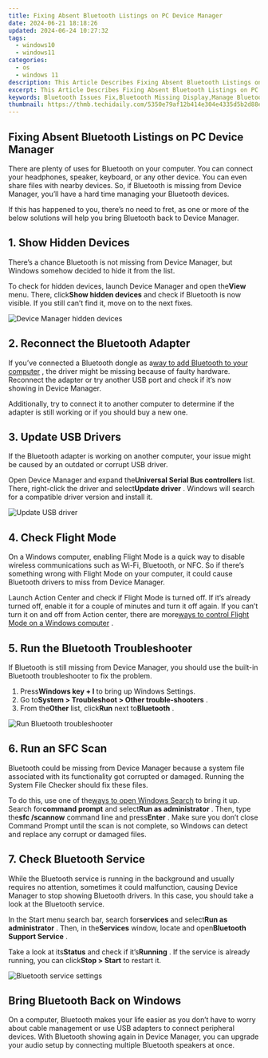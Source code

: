 ```yaml
---
title: Fixing Absent Bluetooth Listings on PC Device Manager
date: 2024-06-21 18:18:26
updated: 2024-06-24 10:27:32
tags:
  - windows10
  - windows11
categories:
  - os
  - windows 11
description: This Article Describes Fixing Absent Bluetooth Listings on PC Device Manager
excerpt: This Article Describes Fixing Absent Bluetooth Listings on PC Device Manager
keywords: Bluetooth Issues Fix,Bluetooth Missing Display,Manage Bluetooth Clients,Update BT Driver Software,Remedy Absent BT Listings,PC Bluetooth Manager Troubleshoot,Restore BT Device Settings
thumbnail: https://thmb.techidaily.com/5350e79af12b414e304e4335d5b2d88e62b5e0973ecd1f3c8cd4da92e1845552.jpeg
---
```


## Fixing Absent Bluetooth Listings on PC Device Manager

 There are plenty of uses for Bluetooth on your computer. You can connect your headphones, speaker, keyboard, or any other device. You can even share files with nearby devices. So, if Bluetooth is missing from Device Manager, you’ll have a hard time managing your Bluetooth devices.

 If this has happened to you, there’s no need to fret, as one or more of the below solutions will help you bring Bluetooth back to Device Manager.

## 1\. Show Hidden Devices

 There’s a chance Bluetooth is not missing from Device Manager, but Windows somehow decided to hide it from the list.

 To check for hidden devices, launch Device Manager and open the**View** menu. There, click**Show hidden devices** and check if Bluetooth is now visible. If you still can’t find it, move on to the next fixes.

![Device Manager hidden devices](https://static1.makeuseofimages.com/wordpress/wp-content/uploads/2022/11/show-hidden-devices-1.jpg)

## 2\. Reconnect the Bluetooth Adapter

 If you’ve connected a Bluetooth dongle as a[way to add Bluetooth to your computer](https://www.makeuseof.com/tag/bluetooth-adapter-for-pc/) , the driver might be missing because of faulty hardware. Reconnect the adapter or try another USB port and check if it’s now showing in Device Manager.

 Additionally, try to connect it to another computer to determine if the adapter is still working or if you should buy a new one.

## 3\. Update USB Drivers

 If the Bluetooth adapter is working on another computer, your issue might be caused by an outdated or corrupt USB driver.

 Open Device Manager and expand the**Universal Serial Bus controllers** list. There, right-click the driver and select**Update driver** . Windows will search for a compatible driver version and install it.

![Update USB driver](https://static1.makeuseofimages.com/wordpress/wp-content/uploads/2022/11/update-driver-1-1.jpg)

## 4\. Check Flight Mode

 On a Windows computer, enabling Flight Mode is a quick way to disable wireless communications such as Wi-Fi, Bluetooth, or NFC. So if there’s something wrong with Flight Mode on your computer, it could cause Bluetooth drivers to miss from Device Manager.

 Launch Action Center and check if Flight Mode is turned off. If it’s already turned off, enable it for a couple of minutes and turn it off again. If you can’t turn it on and off from Action center, there are more[ways to control Flight Mode on a Windows computer](https://www.makeuseof.com/how-to-turn-airplane-mode-on-or-off-windows-11/) .

## 5\. Run the Bluetooth Troubleshooter

 If Bluetooth is still missing from Device Manager, you should use the built-in Bluetooth troubleshooter to fix the problem.

1. Press**Windows key + I** to bring up Windows Settings.
2. Go to**System > Troubleshoot > Other trouble-shooters** .
3. From the**Other** list, click**Run** next to**Bluetooth** .

![Run Bluetooth troubleshooter](https://static1.makeuseofimages.com/wordpress/wp-content/uploads/2022/11/bluetooth-troubleshooter-1.jpg)

## 6\. Run an SFC Scan

 Bluetooth could be missing from Device Manager because a system file associated with its functionality got corrupted or damaged. Running the System File Checker should fix these files.

 To do this, use one of the[ways to open Windows Search](https://www.makeuseof.com/windows-search-use-guide/) to bring it up. Search for**command prompt** and select**Run as administrator** . Then, type the**sfc /scannow** command line and press**Enter** . Make sure you don’t close Command Prompt until the scan is not complete, so Windows can detect and replace any corrupt or damaged files.

## 7\. Check Bluetooth Service

 While the Bluetooth service is running in the background and usually requires no attention, sometimes it could malfunction, causing Device Manager to stop showing Bluetooth drivers. In this case, you should take a look at the Bluetooth service.

 In the Start menu search bar, search for**services** and select**Run as administrator** . Then, in the**Services** window, locate and open**Bluetooth Support Service** .

 Take a look at its**Status** and check if it’s**Running** . If the service is already running, you can click**Stop > Start** to restart it.

![Bluetooth service settings](https://static1.makeuseofimages.com/wordpress/wp-content/uploads/2022/11/bluetooth-service-1.jpg)

## Bring Bluetooth Back on Windows

 On a computer, Bluetooth makes your life easier as you don’t have to worry about cable management or use USB adapters to connect peripheral devices. With Bluetooth showing again in Device Manager, you can upgrade your audio setup by connecting multiple Bluetooth speakers at once.


<ins class="adsbygoogle"
     style="display:block"
     data-ad-format="autorelaxed"
     data-ad-client="ca-pub-7571918770474297"
     data-ad-slot="1223367746"></ins>



<ins class="adsbygoogle"
     style="display:block"
     data-ad-client="ca-pub-7571918770474297"
     data-ad-slot="8358498916"
     data-ad-format="auto"
     data-full-width-responsive="true"></ins>
